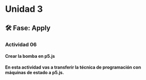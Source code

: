 # Unidad 3


## 🛠 Fase: Apply

### Actividad 06
#### Crear la bomba en p5.js
**En esta actividad vas a transferir la técnica de programación con máquinas de estado a p5.js.**  

```javascript

```

